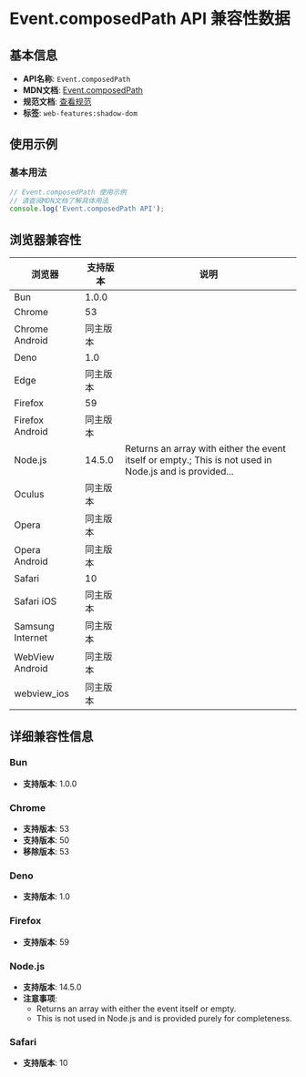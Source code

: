 # Event.composedPath API 兼容性数据

## 基本信息

- **API名称**: `Event.composedPath`
- **MDN文档**: [Event.composedPath](https://developer.mozilla.org/docs/Web/API/Event/composedPath)
- **规范文档**: [查看规范](https://dom.spec.whatwg.org/#ref-for-dom-event-composedpath①)
- **标签**: `web-features:shadow-dom`

## 使用示例

### 基本用法

```javascript
// Event.composedPath 使用示例
// 请查阅MDN文档了解具体用法
console.log('Event.composedPath API');
```

## 浏览器兼容性

| 浏览器 | 支持版本 | 说明 |
|--------|----------|------|
| Bun | 1.0.0 |  |
| Chrome | 53 |  |
| Chrome Android | 同主版本 |  |
| Deno | 1.0 |  |
| Edge | 同主版本 |  |
| Firefox | 59 |  |
| Firefox Android | 同主版本 |  |
| Node.js | 14.5.0 | Returns an array with either the event itself or empty.; This is not used in Node.js and is provided... |
| Oculus | 同主版本 |  |
| Opera | 同主版本 |  |
| Opera Android | 同主版本 |  |
| Safari | 10 |  |
| Safari iOS | 同主版本 |  |
| Samsung Internet | 同主版本 |  |
| WebView Android | 同主版本 |  |
| webview_ios | 同主版本 |  |

## 详细兼容性信息

### Bun

- **支持版本**: 1.0.0

### Chrome

- **支持版本**: 53
- **支持版本**: 50
- **移除版本**: 53

### Deno

- **支持版本**: 1.0

### Firefox

- **支持版本**: 59

### Node.js

- **支持版本**: 14.5.0
- **注意事项**:
  - Returns an array with either the event itself or empty.
  - This is not used in Node.js and is provided purely for completeness.

### Safari

- **支持版本**: 10

